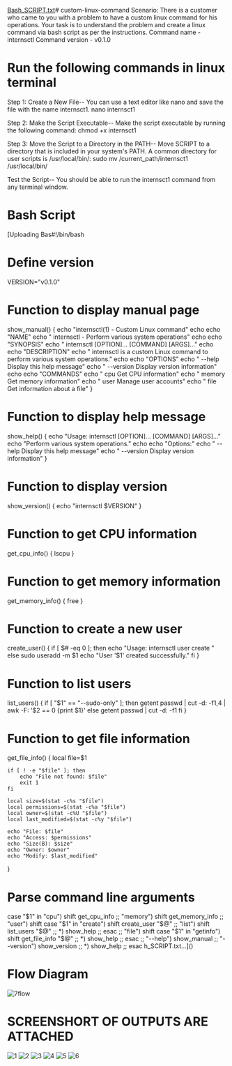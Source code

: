 [Bash_SCRIPT.txt](https://github.com/Taman26kaur/custom-linux-command/files/13886611/Bash_SCRIPT.txt)# custom-linux-command
Scenario: There is a customer who came to you with a problem to have a custom linux command for his operations. Your task is to understand the problem and create a linux command via bash script as per the instructions. 
Command name - internsctl
Command version - v0.1.0

# Run the following commands in linux terminal
Step 1: Create a New File-- You can use a text editor like nano and save the file with the name internsct1. 
nano internsct1

Step 2: Make the Script Executable-- Make the script executable by running the following command:
chmod +x internsct1

Step 3: Move the Script to a Directory in the PATH-- Move SCRIPT to a directory that is included in your system's PATH. A common directory for user scripts is /usr/local/bin/:
sudo mv /current_path/internsct1 /usr/local/bin/

Test the Script-- You should be able to run the internsct1 command from any terminal window. 

# Bash Script
[Uploading Bas#!/bin/bash

# Define version
VERSION="v0.1.0"

# Function to display manual page
show_manual() {
    echo "internsctl(1) - Custom Linux command"
    echo
    echo "NAME"
    echo "    internsctl - Perform various system operations"
    echo
    echo "SYNOPSIS"
    echo "    internsctl [OPTION]... [COMMAND] [ARGS]..."
    echo
    echo "DESCRIPTION"
    echo "    internsctl is a custom Linux command to perform various system operations."
    echo
    echo "OPTIONS"
    echo "    --help      Display this help message"
    echo "    --version   Display version information"
    echo
    echo "COMMANDS"
    echo "    cpu         Get CPU information"
    echo "    memory      Get memory information"
    echo "    user        Manage user accounts"
    echo "    file        Get information about a file"
}

# Function to display help message
show_help() {
    echo "Usage: internsctl [OPTION]... [COMMAND] [ARGS]..."
    echo "Perform various system operations."
    echo
    echo "Options:"
    echo "  --help      Display this help message"
    echo "  --version   Display version information"
}

# Function to display version
show_version() {
    echo "internsctl $VERSION"
}

# Function to get CPU information
get_cpu_info() {
    lscpu
}

# Function to get memory information
get_memory_info() {
    free
}

# Function to create a new user
create_user() {
    if [ $# -eq 0 ]; then
        echo "Usage: internsctl user create <username>"
    else
        sudo useradd -m $1
        echo "User '$1' created successfully."
    fi
}

# Function to list users
list_users() {
    if [ "$1" == "--sudo-only" ]; then
        getent passwd | cut -d: -f1,4 | awk -F: '$2 == 0 {print $1}'
    else
        getent passwd | cut -d: -f1
    fi
}

# Function to get file information
get_file_info() {
    local file=$1

    if [ ! -e "$file" ]; then
        echo "File not found: $file"
        exit 1
    fi

    local size=$(stat -c%s "$file")
    local permissions=$(stat -c%a "$file")
    local owner=$(stat -c%U "$file")
    local last_modified=$(stat -c%y "$file")

    echo "File: $file"
    echo "Access: $permissions"
    echo "Size(B): $size"
    echo "Owner: $owner"
    echo "Modify: $last_modified"
}

# Parse command line arguments
case "$1" in
    "cpu")
        shift
        get_cpu_info
        ;;
    "memory")
        shift
        get_memory_info
        ;;
    "user")
        shift
        case "$1" in
            "create")
                shift
                create_user "$@"
                ;;
            "list")
                shift
                list_users "$@"
                ;;
            *)
                show_help
                ;;
        esac
        ;;
    "file")
        shift
        case "$1" in
            "getinfo")
                shift
                get_file_info "$@"
                ;;
            *)
                show_help
                ;;
        esac
        ;;
    "--help")
        show_manual
        ;;
    "--version")
        show_version
        ;;
    *)
        show_help
        ;;
esac
h_SCRIPT.txt…]()



# Flow Diagram

![7flow](https://github.com/Taman26kaur/custom-linux-command/assets/100130372/bf3d0be1-3175-4917-a8c7-a2f71b8f586d)

# SCREENSHORT OF OUTPUTS ARE ATTACHED

![1 ](https://github.com/Taman26kaur/custom-linux-command/assets/100130372/95c484d7-2f97-4d70-ab6f-af4f485521a4)
![2](https://github.com/Taman26kaur/custom-linux-command/assets/100130372/54200019-534e-4604-bd8b-8fc0d99e7de9)
![3](https://github.com/Taman26kaur/custom-linux-command/assets/100130372/8d5e54b4-82c9-4e2d-a50b-8326eae6fb22)
![4](https://github.com/Taman26kaur/custom-linux-command/assets/100130372/5009e1ff-438b-484d-8fda-d88ebd85ad87)
![5](https://github.com/Taman26kaur/custom-linux-command/assets/100130372/6d0893ba-262a-4bfe-a355-944a0a808786)
![6](https://github.com/Taman26kaur/custom-linux-command/assets/100130372/812e222a-3818-4280-a3ca-bf66c746e79f)


